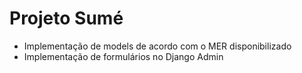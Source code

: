 <h1> Projeto Sumé </h1>

<ul>
 <li> Implementação de models de acordo com o MER disponibilizado </li>
 <li> Implementação de formulários no Django Admin </li>
 </ul>



 
